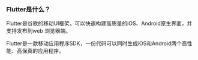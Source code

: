 ### Flutter是什么？

Flutter是谷歌的移动UI框架，可以快速构建高质量的iOS、Android原生界面，并支持发布到web 浏览器端。

Flutter是一款移动应用程序SDK，一份代码可以同时生成iOS和Android两个高性能、高保真的应用程序。

